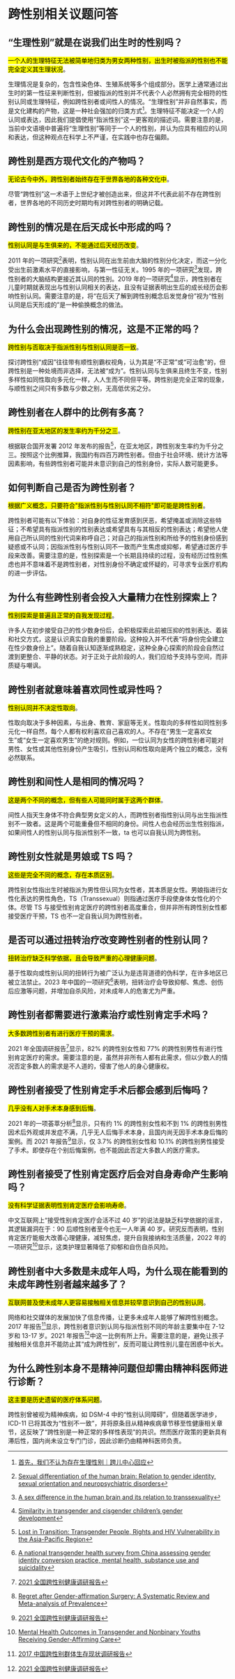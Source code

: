 # 跨性别相关议题问答

## “生理性别”就是在说我们出生时的性别吗？

<mark>一个人的生理特征无法被简单地归类为男女两种性别，出生时被指派的性别也不能完全定义其生理状况</mark>。

生理情况是复杂的，包含性染色体、生殖系统等多个组成部分。医学上通常通过出生时的第一性征来判断性别，但被指派的性别并不代表个人必然拥有完全相符的性别认同或生理特征，例如跨性别者或间性人的情况。“生理性别”并非自然事实，而是文化建构的产物，这是一种社会强加的归类方式[^1]。生理特征不能决定一个人的认同或表达，因此我们提倡使用“指派性别”这一更客观的描述词。需要注意的是，当前中文语境中普遍将“生理性别”等同于一个人的性别，并认为应具有相应的认同和表达，但这种观点在科学上不严谨，在实践中也存在偏颇。

## 跨性别是西方现代文化的产物吗？

<mark>无论古今中外，跨性别者始终存在于世界各地的各种文化中</mark>。

尽管“跨性别”这一术语于上世纪才被创造出来，但这并不代表此前不存在跨性别者，世界各地的不同历史时期均有对跨性别者的明确记载。

## 跨性别的情况是在后天成长中形成的吗？

<mark>性别认同是与生俱来的，不能通过后天经历改变</mark>。

2011 年的一项研究[^2]表明，性别认同在出生前由大脑的性别分化决定，而这一分化受出生前激素水平的直接影响，与第一性征无关。1995 年的一项研究[^3]发现，跨性别者的大脑结构更接近其认同的性别。2019 年的一项研究[^4]显示，跨性别者在儿童时期就表现出与性别认同相关的表达，且没有证据表明出生后的成长经历会影响性别认同。需要注意的是，将“在后天了解到跨性别概念后发觉身份”视为“性别认同是后天形成的”是一种偷换概念的做法。

## 为什么会出现跨性别的情况，这是不正常的吗？

<mark>跨性别与否取决于指派性别与性别认同是否一致</mark>。

探讨跨性别“成因”往往带有顺性别霸权视角，认为其是“不正常”或“可治愈”的，但跨性别是一种处境而非选择，无法被“成为”。性别认同与生俱来且终生不变，性别多样性如同性取向多元化一样，人人生而不同但平等。跨性别是完全正常的现象，与顺性别之间只有多数与少数之别，无高低优劣之分。

## 跨性别者在人群中的比例有多高？

<mark>跨性别在亚太地区的发生率约为千分之三</mark>。

根据联合国开发署 2012 年发布的报告[^5]，在亚太地区，跨性别发生率约为千分之三。按照这个比例推算，我国约有四百万跨性别者。但由于社会环境、统计方法等因素影响，有些跨性别者可能并未意识到自己的性别身份，实际人数可能更多。

## 如何判断自己是否为跨性别者？

<mark>根据广义概念，只要符合"指派性别与性别认同不相符"即可能是跨性别者</mark>。

跨性别者可能有以下体验：对自身的性征发育感到厌恶，希望掩盖或消除这些特征；不希望具有指派性别的性别表达或希望具有与其相反的性别表达；希望他人使用自己所认同的性别代词来称呼自己；对自己的指派性别和所给予的性别身份感到疑惑或不认同；因指派性别与性别认同不一致而产生焦虑或抑郁，希望通过医疗手段来改善。需要注意的是，性别探索是一个长期且持续的过程，没有经历过性别焦虑也并不意味着不是跨性别者，对性别身份不确定或怀疑的，可寻求专业医疗机构的进一步评估。

## 为什么有些跨性别者会投入大量精力在性别探索上？

<mark>性别探索是普遍且正常的自我发现过程</mark>。

许多人在初步接受自己的性少数身份后，会积极探索此前被压抑的性别表达、着装和社交方式，这是认识真实自我的重要阶段。这种投入并不代表“将身份完全建立在性少数身份上”。随着自我认知逐渐成熟稳定，这种全身心探索的阶段会自然过渡到更整合、平静的状态。对于正处于此阶段的人，我们应给予支持与空间，而非质疑与嘲讽。

## 跨性别者就意味着喜欢同性或异性吗？

<mark>性别认同并不决定性取向</mark>。

性取向取决于多种因素，与出身、教育、家庭等无关。性取向的多样性如同性别多元化一样自然，每个人都有权利喜欢自己喜欢的人。不存在“男生一定喜欢女生”或“女生一定喜欢男生”的绝对规则。例如，一位认同为女性的跨性别者可能对男性、女性或其他性别身份产生吸引，性别认同和性取向是两个独立的概念，没有必然联系。

## 跨性别和间性人是相同的情况吗？

<mark>这是两个不同的概念，但有些人可能同时属于这两个群体</mark>。

间性人指天生身体不符合典型男女定义的人，而跨性别者指性别认同与出生指派性别不一致者。这是两个可能重叠但不相同的身份。间性人也会经历出生性别指派，如果间性人的性别认同与指派性别不一致，ta 也可以自我认同为跨性别。

## 跨性别女性就是男娘或 TS 吗？

<mark>这些是完全不同的概念，存在本质区别</mark>。

跨性别女性指出生时被指派为男性但认同为女性者，其本质是女性。男娘指进行女性化表达的男性角色，TS（Transsexual）则指通过医疗手段使身体女性化的个体。尽管 TS 与接受性别肯定医疗的跨性别者高度重合，但并非所有跨性别女性都接受医疗干预，TS 也不一定自我认同为跨性别者。

## 是否可以通过扭转治疗改变跨性别者的性别认同？

<mark>扭转治疗缺乏科学依据，且会导致严重的心理健康问题</mark>。

基于性取向或性别认同的扭转行为被广泛认为是违背道德的伪科学，在许多地区已被立法禁止。2023 年中国的一项研究[^6]表明，扭转治疗会导致抑郁、焦虑、创伤后应激等问题，并增加自杀风险，对未成年人的危害尤为严重。

## 跨性别者都需要进行激素治疗或性别肯定手术吗？

<mark>大多数跨性别者有进行医疗干预的需求</mark>。

2021 年全国调研报告[^7]显示，82% 的跨性别女性和 77% 的跨性别男性有进行性别肯定医疗的需求。需要注意的是，虽然并非所有人都有此需求，但以少数人的情况否定多数人的需求是不人道的，侵害了他人的身心健康权。

## 跨性别者接受了性别肯定手术后都会感到后悔吗？

<mark>几乎没有人对手术本身感到后悔</mark>。

2021 年的一项荟萃分析[^8]显示，只有约 1% 的跨性别女性和不到 1% 的跨性别男性因术后外观或并发症不满，几乎无人后悔手术本身，且国内尚无因手术本身后悔的案例。而 2021 年报告[^7]显示，仅 3.7% 的跨性别女性和 10.1% 的跨性别男性接受了手术。即使存在个别后悔案例，也不能因此否定大多数人的医疗需求。

## 跨性别者接受了性别肯定医疗后会对自身寿命产生影响吗？

<mark>没有科学证据表明性别肯定医疗会影响寿命</mark>。

中文互联网上“接受性别肯定医疗会活不过 40 岁”的说法是缺乏科学依据的谣言，其逻辑漏洞在于：90 后顺性别者至今也无一人年满 40 岁。研究反而表明，性别肯定医疗能极大改善心理健康，减轻焦虑，提升自我接纳和生活质量，2022 年的一项研究[^9]显示，这类护理显著降低了抑郁和自伤自杀风险。

## 跨性别者中大多数是未成年人吗，为什么现在能看到的未成年跨性别者越来越多了？

<mark>互联网普及使未成年人更容易接触相关信息并较早意识到自己的性别认同</mark>。

网络和社交媒体的发展加快了信息传播，让更多未成年人能够了解跨性别概念。2017 年报告[^10]显示，跨性别者意识到认同与指派性别不同的年龄主要集中在 7-12 岁和 13-17 岁。2021 年报告[^7]中这一比例有所上升。需要注意的是，避免让孩子接触相关信息并不能防止其“成为跨性别”，反而可能让跨性别儿童在困惑中长大。

## 为什么跨性别本身不是精神问题但却需由精神科医师进行诊断？

<mark>这主要是历史遗留的医疗体系问题</mark>。

跨性别曾被视为精神疾病，如 DSM-4 中的“性别认同障碍”，但随着医学进步，ICD-11 已将其改为“性别不一致”，并将原条目从精神疾病章节移至性健康相关章节，这反映了“跨性别是一种正常的多样性表现”的共识。然而医疗政策的更新具有滞后性，国内尚未设立专门门诊，因此诊断仍由精神科医师负责。

[^1]: [首先，我们不认为存在生理性别｜跨儿中心回应](https://www.douban.com/note/714723666/)
[^2]: [Sexual differentiation of the human brain: Relation to gender identity, sexual orientation and neuropsychiatric disorders](https://doi.org/10.1016/j.yfrne.2011.02.007)
[^3]: [A sex difference in the human brain and its relation to transsexuality](https://doi.org/10.1038/378068a0)
[^4]: [Similarity in transgender and cisgender children’s gender development](https://doi.org/10.1073/pnas.1909367116)
[^5]: [Lost in Transition: Transgender People, Rights and HIV Vulnerability in the Asia-Pacific Region](https://www.undp.org/sites/g/files/zskgke326/files/publications/UNDP_HIV_Transgender_report_Lost_in_Transition_May_2012.pdf)
[^6]: [A national transgender health survey from China assessing gender identity conversion practice, mental health, substance use and suicidality](https://doi.org/10.1038/s44220-023-00041-z)
[^7]: [2021 全国跨性别健康调研报告](https://file.aboutrans.info/2021全国跨性别健康调研报告（勘误版）.pdf)
[^8]: [Regret after Gender-affirmation Surgery: A Systematic Review and Meta-analysis of Prevalence](https://doi.org/10.1097/GOX.0000000000003477)
[^9]: [Mental Health Outcomes in Transgender and Nonbinary Youths Receiving Gender-Affirming Care](https://doi.org/10.1001/jamanetworkopen.2022.0978)
[^10]: [2017 中国跨性别群体生存现状调研报告](https://file.aboutrans.info/2017中国跨性别群体生存现状调研报告——跨性别者与非性别常规者.pdf)
